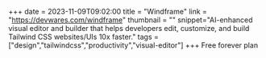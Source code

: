 +++
date = 2023-11-09T09:02:00
title = "Windframe"
link = "https://devwares.com/windframe"
thumbnail = ""
snippet="AI-enhanced visual editor and builder that helps developers edit, customize, and build Tailwind CSS websites/UIs 10x faster."
tags = ["design","tailwindcss","productivity","visual-editor"]
+++
Free forever plan 
